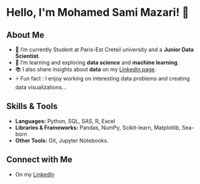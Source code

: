 
# Hello, I'm Mohamed Sami Mazari! 👋

## About Me
- 🔭 I’m currently Student at Paris-Est Creteil university and a **Junior Data Scientist**.
- 🌱 I’m learning and exploring **data science** and **machine learning**.
- 📚 I also share insights about **data** on my [LinkedIn page](https://www.linkedin.com/in/mohamed-sami-mazari/).
- ⚡ Fun fact : I enjoy working on interesting data problems and creating data visualizations...

## Skills & Tools
- **Languages:** Python, SQL, SAS, R, Excel
- **Libraries & Frameworks:** Pandas, NumPy, Scikit-learn, Matplotlib, Sea-born
- **Other Tools:** Git, Jupyter Notebooks.

## Connect with Me
- On my [LinkedIn](https://www.linkedin.com/in/mohamed-sami-mazari/)
  


